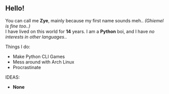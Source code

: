 ## Hello!
You can call me **Zye**, mainly because my first name sounds meh.. *(Ghiemel is fine too..)*  
I have lived on this world for **14** years. I am a **Python** boi, and I have *no interests in other languages*..

Things I do:
- Make Python CLI Games
- Mess around with Arch Linux
- Procrastinate

IDEAS:  
- **None**
